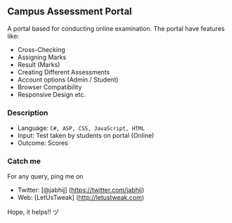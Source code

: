 ## Campus Assessment Portal

A portal based for conducting online examination. The portal have features like:

- Cross-Checking
- Assigning Marks
- Result (Marks)
- Creating Different Assessments
- Account options (Admin / Student)
- Browser Compatibility
- Responsive Design
etc.

### Description

- Language: `C#, ASP, CSS, JavaScript, HTML`
- Input: Test taken by students on portal (Online)
- Outcome: Scores 

### Catch me

For any query, ping me on 
- Twitter: [@jabhij] (https://twitter.com/jabhij)
- Web: [LetUsTweak] (http://letustweak.com)

Hope, it helps!! ヅ
